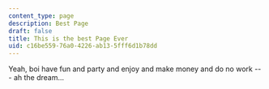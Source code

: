 ```yaml
---
content_type: page
description: Best Page
draft: false
title: This is the best Page Ever
uid: c16be559-76a0-4226-ab13-5fff6d1b78dd
---
```

Yeah, boi have fun and party and enjoy and make money and do no work --- ah the dream...